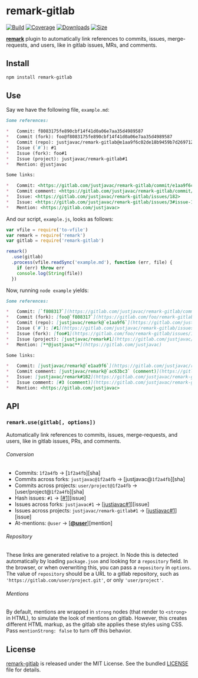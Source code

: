 # remark-gitlab

[![Build][build-badge]][build]
[![Coverage][coverage-badge]][coverage]
[![Downloads][downloads-badge]][downloads]
[![Size][size-badge]][size]

[**remark**](https://github.com/remarkjs/remark) plugin to automatically
link references to commits, issues, merge-requests, and users, like in
gitlab issues, MRs, and comments.

## Install

```sh
npm install remark-gitlab
```

## Use

Say we have the following file, `example.md`:

```markdown
Some references:

*   Commit: f8083175fe890cbf14f41d0a06e7aa35d4989587
*   Commit (fork): foo@f8083175fe890cbf14f41d0a06e7aa35d4989587
*   Commit (repo): justjavac/remark-gitlab@e1aa9f6c02de18b9459b7d269712bcb50183ce89
*   Issue (`#`): #1
*   Issue (fork): foo#1
*   Issue (project): justjavac/remark-gitlab#1
*   Mention: @justjavac

Some links:

*   Commit: <https://gitlab.com/justjavac/remark-gitlab/commit/e1aa9f6c02de18b9459b7d269712bcb50183ce89>
*   Commit comment: <https://gitlab.com/justjavac/remark-gitlab/commit/ac63bc3abacf14cf08ca5e2d8f1f8e88a7b9015c#commitcomment-16372693>
*   Issue: <https://gitlab.com/justjavac/remark-gitlab/issues/182>
*   Issue: <https://gitlab.com/justjavac/remark-gitlab/issues/3#issue-151160339>
*   Mention: <https://gitlab.com/justjavac>
```

And our script, `example.js`, looks as follows:

```js
var vfile = require('to-vfile')
var remark = require('remark')
var gitlab = require('remark-gitlab')

remark()
  .use(gitlab)
  .process(vfile.readSync('example.md'), function (err, file) {
    if (err) throw err
    console.log(String(file))
  })
```

Now, running `node example` yields:

```markdown
Some references:

*   Commit: [`f808317`](https://gitlab.com/justjavac/remark-gitlab/commit/f8083175fe890cbf14f41d0a06e7aa35d4989587)
*   Commit (fork): [foo@`f808317`](https://gitlab.com/foo/remark-gitlab/commit/f8083175fe890cbf14f41d0a06e7aa35d4989587)
*   Commit (repo): [justjavac/remark@`e1aa9f6`](https://gitlab.com/justjavac/remark-gitlab/commit/e1aa9f6c02de18b9459b7d269712bcb50183ce89)
*   Issue (`#`): [#1](https://gitlab.com/justjavac/remark-gitlab/issues/1)
*   Issue (fork): [foo#1](https://gitlab.com/foo/remark-gitlab/issues/1)
*   Issue (project): [justjavac/remark#1](https://gitlab.com/justjavac/remark-gitlab/issues/1)
*   Mention: [**@justjavac**](https://gitlab.com/justjavac)

Some links:

*   Commit: [justjavac/remark@`e1aa9f6`](https://gitlab.com/justjavac/remark-gitlab/commit/e1aa9f6c02de18b9459b7d269712bcb50183ce89)
*   Commit comment: [justjavac/remark@`ac63bc3` (comment)](https://gitlab.com/justjavac/remark-gitlab/commit/ac63bc3abacf14cf08ca5e2d8f1f8e88a7b9015c#commitcomment-16372693)
*   Issue: [justjavac/remark#182](https://gitlab.com/justjavac/remark-gitlab/issues/182)
*   Issue comment: [#3 (comment)](https://gitlab.com/justjavac/remark-gitlab/issues/3#issue-151160339)
*   Mention: <https://gitlab.com/justjavac>
```

## API

### `remark.use(gitlab[, options])`

Automatically link references to commits, issues, merge-requests, and users,
like in gitlab issues, PRs, and comments.

###### Conversion

*   Commits:
    `1f2a4fb` → \[`1f2a4fb`]\[sha]
*   Commits across forks:
    `justjavac@1f2a4fb` → \[justjavac@`1f2a4fb`]\[sha]
*   Commits across projects:
    `user/project@1f2a4fb` → \[user/project@`1f2a4fb`]\[sha]
*   Hash issues:
    `#1` → \[[#1](https://github.com/justjavac/remark-gitlab/issues/1)]\[issue]
*   Issues across forks:
    `justjavac#1` → \[[justjavac#1](https://github.com/justjavac/remark-gitlab/issues/1)]\[issue]
*   Issues across projects:
    `justjavac/remark-gitlab#1` → \[[justjavac#1](https://github.com/justjavac/remark-gitlab/issues/1)]\[issue]
*   At-mentions:
    `@user` → \[**[**@user**](https://github.com/user)**]\[mention]

###### Repository

These links are generated relative to a project.
In Node this is detected automatically by loading `package.json` and looking for
a `repository` field.
In the browser, or when overwriting this, you can pass a `repository` in
`options`.
The value of `repository` should be a URL to a gitlab repository, such as
`'https://gitlab.com/user/project.git'`, or only `'user/project'`.

###### Mentions

By default, mentions are wrapped in `strong` nodes (that render to `<strong>` in
HTML), to simulate the look of mentions on gitlab.
However, this creates different HTML markup, as the gitlab site applies these
styles using CSS.
Pass `mentionStrong: false` to turn off this behavior.

## License

[remark-gitlab](https://github.com/justjavac/remark-gitlab) is released under
the MIT License.
See the bundled [LICENSE](./LICENSE) file for details.

[build-badge]: https://github.com/justjavac/remark-gitlab/workflows/main/badge.svg

[build]: https://github.com/justjavac/remark-gitlab/actions

[coverage-badge]: https://img.shields.io/codecov/c/github/justjavac/remark-gitlab.svg

[coverage]: https://codecov.io/github/justjavac/remark-gitlab

[downloads-badge]: https://img.shields.io/npm/dm/remark-gitlab.svg

[downloads]: https://www.npmjs.com/package/remark-gitlab

[size-badge]: https://img.shields.io/bundlephobia/minzip/remark-gitlab.svg

[size]: https://bundlephobia.com/result?p=remark-gitlab
